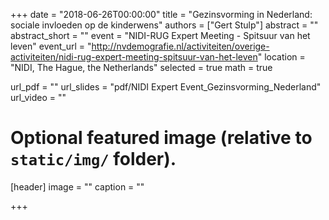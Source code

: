 +++
date = "2018-06-26T00:00:00"
title = "Gezinsvorming in Nederland: sociale invloeden op de kinderwens"
authors = ["Gert Stulp"]
abstract = ""
abstract_short = ""
event = "NIDI-RUG Expert Meeting - Spitsuur van het leven"
event_url = "http://nvdemografie.nl/activiteiten/overige-activiteiten/nidi-rug-expert-meeting-spitsuur-van-het-leven"
location = "NIDI, The Hague, the Netherlands"
selected = true
math = true

url_pdf = ""
url_slides = "pdf/NIDI Expert Event_Gezinsvorming_Nederland"
url_video = ""


# Optional featured image (relative to `static/img/` folder).
[header]
image = ""
caption = ""

+++
